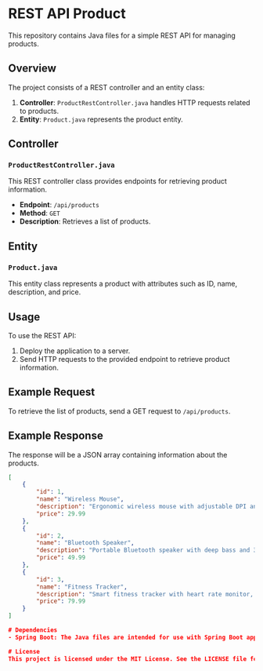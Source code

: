 # REST API Product

This repository contains Java files for a simple REST API for managing products.

## Overview

The project consists of a REST controller and an entity class:

1. **Controller**: `ProductRestController.java` handles HTTP requests related to products.
2. **Entity**: `Product.java` represents the product entity.

## Controller

### `ProductRestController.java`

This REST controller class provides endpoints for retrieving product information.

- **Endpoint**: `/api/products`
- **Method**: `GET`
- **Description**: Retrieves a list of products.

## Entity

### `Product.java`

This entity class represents a product with attributes such as ID, name, description, and price.

## Usage

To use the REST API:

1. Deploy the application to a server.
2. Send HTTP requests to the provided endpoint to retrieve product information.

## Example Request

To retrieve the list of products, send a GET request to `/api/products`.

## Example Response

The response will be a JSON array containing information about the products.

```json
[
    {
        "id": 1,
        "name": "Wireless Mouse",
        "description": "Ergonomic wireless mouse with adjustable DPI and long battery life.",
        "price": 29.99
    },
    {
        "id": 2,
        "name": "Bluetooth Speaker",
        "description": "Portable Bluetooth speaker with deep bass and 360-degree sound for indoor and outdoor use.",
        "price": 49.99
    },
    {
        "id": 3,
        "name": "Fitness Tracker",
        "description": "Smart fitness tracker with heart rate monitor, step counter, and sleep tracker for better health management.",
        "price": 79.99
    }
]

# Dependencies
- Spring Boot: The Java files are intended for use with Spring Boot applications.

# License
This project is licensed under the MIT License. See the LICENSE file for details.
